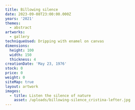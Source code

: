 ```yaml
---
title: Billowing silence
date: 2023-09-08T23:00:00.000Z
years: '2021'
themes:
  - abstract
artworks:
  - gallery
techniqueUsed: Dripping with enamel on canvas
dimensions:
  height: 100
  width: 150
  thickness: 4
creationDate: 'May 23, 1976'
stock: 0
price: 0
weight: 0
siteMap: true
layout: artwork
images:
  - title: Listen the silence of nature
    asset: /uploads/billowing-silence_cristina-lefter.jpg
---
```


